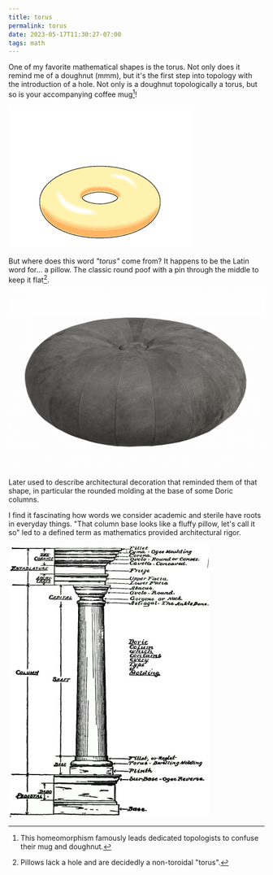 ```yaml
---
title: torus
permalink: torus
date: 2023-05-17T11:30:27-07:00
tags: math
---
```


One of my favorite mathematical shapes is the torus. Not only does it remind me
of a doughnut (mmm), but it's the first step into topology with the introduction
of a hole. Not only is a doughnut topologically a torus, but so is your
accompanying coffee mug[^1]!

![torus-mug-donut](../media/855427377f7b5a4f.webp)

But where does this word _"torus"_ come from? It happens to be the Latin word
for... a pillow. The classic round poof with a pin through the middle to keep it
flat[^2].

![torus](../media/a1084b7c72c13d71.png)

Later used to describe architectural decoration that reminded them of that
shape, in particular the rounded molding at the base of some Doric columns.

I find it fascinating how words we consider academic and sterile have roots in
everyday things. "That column base looks like a fluffy pillow, let's call it so"
led to a defined term as mathematics provided architectural rigor.

![torus-column](../media/611e56ceb553030d.jpg)

[^1]:
    This homeomorphism famously leads dedicated topologists to confuse their mug
    and doughnut.

[^2]: Pillows lack a hole and are decidedly a non-toroidal "torus".
